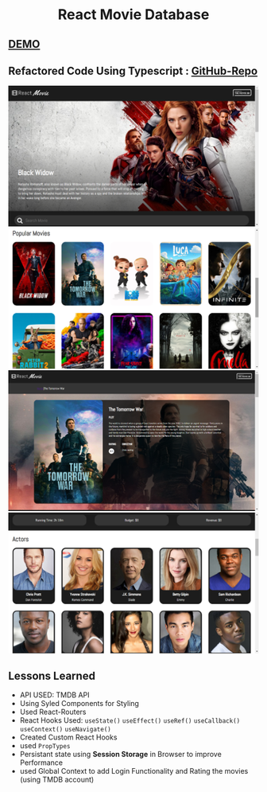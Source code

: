 <h1 align=center>React Movie Database</h1>

## [DEMO](https://react-movie-app-project.netlify.app/)

## Refactored Code Using **Typescript** : [GitHub-Repo](https://github.com/cenacrharsh/react-movie-app-typescript)

![ss](./ss/ss1.png)
![ss](./ss/ss2.png)
![ss](./ss/ss3.png)
![ss](./ss/ss4.png)

## Lessons Learned

- API USED: TMDB API
- Using Syled Components for Styling
- Used React-Routers
- React Hooks Used: `useState()` `useEffect()` `useRef()` `useCallback()` `useContext()` `useNavigate()`
- Created Custom React Hooks
- used `PropTypes`
- Persistant state using **Session Storage** in Browser to improve Performance
- used Global Context to add Login Functionality and Rating the movies (using TMDB account)
